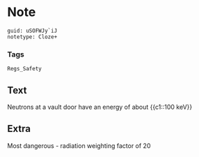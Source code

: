 # Note
```
guid: uSOFWJy`iJ
notetype: Cloze+
```

### Tags
```
Regs_Safety
```

## Text
Neutrons at a vault door have an energy of about {{c1::100 keV}}

## Extra
Most dangerous - radiation weighting factor of 20
